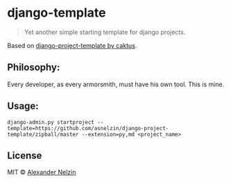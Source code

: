 # django-template

> Yet another simple starting template for django projects.

Based on [django-project-template by caktus](https://github.com/caktus/django-project-template).
 
## Philosophy:

Every developer, as every armorsmith, must have his own tool. This is mine.


## Usage:

```
django-admin.py startproject --template=https://github.com/asnelzin/django-project-template/zipball/master --extension=py,md <project_name>
```

## License

MIT © [Alexander Nelzin](http://asnelzin.ru)


